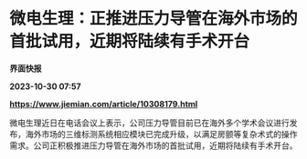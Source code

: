# 微电生理：正推进压力导管在海外市场的首批试用，近期将陆续有手术开台
**界面快报**

**2023-10-30 07:57**

**https://www.jiemian.com/article/10308179.html**

微电生理近日在电话会议上表示，公司压力导管目前已在海外多个学术会议进行发布，海外市场的三维标测系统相应模块已完成升级，以满足房颤等复杂术式的操作需求。公司正积极推进压力导管在海外市场的首批试用，近期将陆续有手术开台。